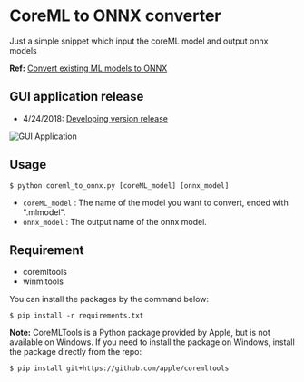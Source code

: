 # CoreML to ONNX converter
Just a simple snippet which input the coreML model and output onnx models

**Ref:** [Convert existing ML models to ONNX](https://docs.microsoft.com/en-us/windows/uwp/machine-learning/conversion-samples)

## GUI application release
* 4/24/2018: [Developing version release](https://github.com/b02902131/coreml_to_onnx/releases/tag/v0.1.0)

![GUI Application](https://github.com/b02902131/coreml_to_onnx/blob/master/image/GUI.PNG)

## Usage
```
$ python coreml_to_onnx.py [coreML_model] [onnx_model]
```

* `coreML_model` : The name of the model you want to convert, ended with ".mlmodel".
* `onnx_model` : The output name of the onnx model.

## Requirement
 - coremltools
 - winmltools

You can install the packages by the command below:
```
$ pip install -r requirements.txt
```

**Note:**
CoreMLTools is a Python package provided by Apple, but is not available on Windows. If you need to install the package on Windows, install the package directly from the repo:

```
$ pip install git+https://github.com/apple/coremltools
```
